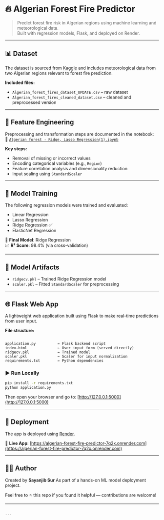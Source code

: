
# 🔥 Algerian Forest Fire Predictor

> Predict forest fire risk in Algerian regions using machine learning and meteorological data.  
> Built with regression models, Flask, and deployed on Render.

---

## 📊 Dataset

The dataset is sourced from [Kaggle](https://www.kaggle.com/) and includes meteorological data from two Algerian regions relevant to forest fire prediction.

**Included files:**
- `Algerian_forest_fires_dataset_UPDATE.csv` – raw dataset  
- `Algerian_forest_fires_cleaned_dataset.csv` – cleaned and preprocessed version

---

## 🧪 Feature Engineering

Preprocessing and transformation steps are documented in the notebook:  
📘 [`Algerian forest - Ridge, Lasso Regression(1).ipynb`](./Algerian%20forest%20-%20Ridge,%20Lasso%20Regression(1).ipynb)

**Key steps:**
- Removal of missing or incorrect values  
- Encoding categorical variables (e.g., `Region`)  
- Feature correlation analysis and dimensionality reduction  
- Input scaling using `StandardScaler`

---

## 🧠 Model Training

The following regression models were trained and evaluated:

- Linear Regression  
- Lasso Regression  
- Ridge Regression ✅  
- ElasticNet Regression  

📌 **Final Model**: Ridge Regression  
📈 **R² Score**: 98.4% (via cross-validation)

---

## 💾 Model Artifacts

- `ridgecv.pkl` – Trained Ridge Regression model  
- `scaler.pkl` – Fitted `StandardScaler` for preprocessing

---

## 🌐 Flask Web App

A lightweight web application built using Flask to make real-time predictions from user input.

**File structure:**

```

application.py          ← Flask backend script
index.html              ← User input form (served directly)
ridgecv.pkl             ← Trained model
scaler.pkl              ← Scaler for input normalization
requirements.txt        ← Python dependencies

````

### ▶️ Run Locally

```bash
pip install -r requirements.txt
python application.py
````

Then open your browser and go to:
[http://127.0.0.1:5000](http://127.0.0.1:5000)

---

## 🚀 Deployment

The app is deployed using [Render](https://render.com/).

🔗 **Live App**: [https://algerian-forest-fire-predictor-7q2x.onrender.com](https://algerian-forest-fire-predictor-7q2x.onrender.com)

---

## 👨‍💻 Author

Created by **Sayanjib Sur**
As part of a hands-on ML model deployment project.

Feel free to ⭐ this repo if you found it helpful — contributions are welcome!

---

```

---




